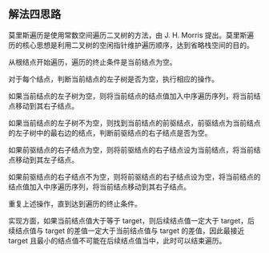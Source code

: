 ## 解法四思路

莫里斯遍历是使用常数空间遍历二叉树的方法，由 J. H. Morris 提出。莫里斯遍历的核心思想是利用二叉树的空闲指针维护遍历顺序，达到省略栈空间的目的。

从根结点开始遍历，遍历的终止条件是当前结点为空。

对于每个结点，判断当前结点的左子树是否为空，执行相应的操作。

如果当前结点的左子树为空，则将当前结点的结点值加入中序遍历序列，将当前结点移动到其右子结点。

如果当前结点的左子树不为空，则找到当前结点的前驱结点，前驱结点为当前结点的左子树中的最右边的结点，判断前驱结点的右子结点是否为空。

如果前驱结点的右子结点为空，则将前驱结点的右子结点设为当前结点，将当前结点移动到其左子结点。

如果前驱结点的右子结点不为空，则将前驱结点的右子结点设为空，将当前结点的结点值加入中序遍历序列，将当前结点移动到其右子结点。

重复上述操作，直到达到遍历的终止条件。

实现方面，如果当前结点值大于等于 target，则后续结点值一定大于 target，后续结点值与 target 的差值一定大于当前结点值与 target 的差值，因此最接近 target 且最小的结点值不可能在后续结点值当中，此时可以结束遍历。
